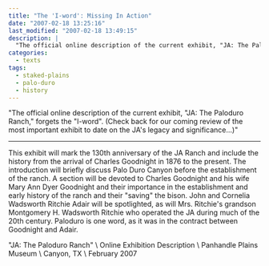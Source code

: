 ```yaml
---
title: "The 'I-word': Missing In Action"
date: "2007-02-18 13:25:16"
last_modified: "2007-02-18 13:49:15"
description: |
  "The official online description of the current exhibit, "JA: The Paloduro Ranch," forgets the "I-word". (Check back for our coming review of the most important exhibit to date on the JA's legacy and significance...)"
categories:
  - texts
tags:
  - staked-plains
  - palo-duro
  - history    
---
```

"The official online description of the current exhibit, "JA: The Paloduro Ranch," forgets the "I-word". (Check back for our coming review of the most important exhibit to date on the JA's legacy and significance...)"

***

This exhibit will mark the 130th anniversary of the JA Ranch and include the history from the arrival of Charles Goodnight in 1876 to the present.  The introduction will briefly discuss Palo Duro Canyon before the establishment of the ranch.  A section will be devoted to Charles Goodnight and his wife Mary Ann Dyer Goodnight and their importance in the establishment and early history of the ranch and their "saving" the bison.  John and Cornelia Wadsworth Ritchie Adair will be spotlighted, as will Mrs. Ritchie's grandson Montgomery H. Wadsworth Ritchie who operated the JA during much of the 20th century. Paloduro is one word, as it was in the contract between Goodnight and Adair.

"JA: The Paloduro Ranch"  \\
Online Exhibition Description  \\
Panhandle Plains Museum  \\
Canyon, TX  \\
February 2007

